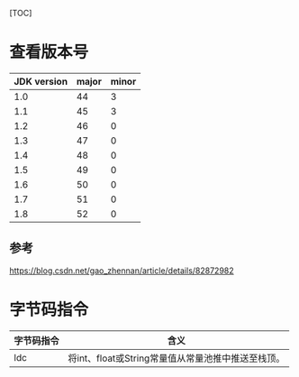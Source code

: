[TOC]

# 查看版本号

| JDK version | major | minor |
| ----------- | ----- | ----- |
| 1.0         | 44    | 3     |
| 1.1         | 45    | 3     |
| 1.2         | 46    | 0     |
| 1.3         | 47    | 0     |
| 1.4         | 48    | 0     |
| 1.5         | 49    | 0     |
| 1.6         | 50    | 0     |
| 1.7         | 51    | 0     |
| 1.8         | 52    | 0     |

## 参考

https://blog.csdn.net/gao_zhennan/article/details/82872982

# 字节码指令

| 字节码指令 | 含义                                               |
| ---------- | -------------------------------------------------- |
| ldc        | 将int、float或String常量值从常量池推中推送至栈顶。 |

